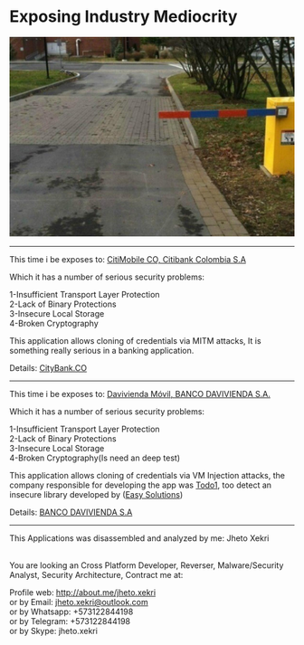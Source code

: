Exposing Industry Mediocrity
============================

![Exposing Industry Mediocrity](bgr.jpeg)

***

This time i be exposes to: [CitiMobile CO, Citibank Colombia S.A](https://play.google.com/store/apps/details?id=com.citi.mobile.co)<br>

Which it has a number of serious security problems:<br>

1-Insufficient Transport Layer Protection<br>
2-Lack of Binary Protections<br>
3-Insecure Local Storage<br>
4-Broken Cryptography<br>

This application allows cloning of credentials via MITM attacks, It is something really serious in a banking application.<br>

Details: [CityBank.CO](https://github.com/JhetoX/ExposingIndustryMediocrity/blob/master/com.citi.mobile.co/Information.md)<br/>

***
This time i be exposes to: [Davivienda Móvil, BANCO DAVIVIENDA S.A.](https://play.google.com/store/apps/details?id=com.todo1.davivienda.mobileapp)<br>

Which it has a number of serious security problems:<br>

1-Insufficient Transport Layer Protection<br>
2-Lack of Binary Protections<br>
3-Insecure Local Storage<br>
4-Broken Cryptography(Is need an deep test)<br>

This application allows cloning of credentials via VM Injection attacks, the company responsible for developing the app was [Todo1](http://www.todo1services.com), too detect an insecure library developed by ([Easy Solutions](https://www.easysol.net))<br>

Details: [BANCO DAVIVIENDA S.A](https://github.com/JhetoX/CordovaBankingApp)<br/>


***

This Applications was disassembled and analyzed by me: Jheto Xekri<br><br>

You are looking an Cross Platform Developer, Reverser, Malware/Security Analyst, Security Architecture, Contract me at:<br>

Profile web: http://about.me/jheto.xekri<br>
or by Email: jheto.xekri@outlook.com<br>
or by Whatsapp: +573122844198<br>
or by Telegram: +573122844198<br>
or by Skype: jheto.xekri
